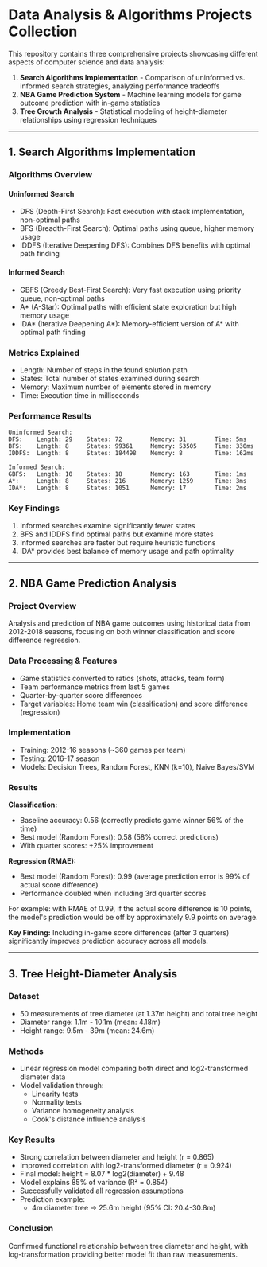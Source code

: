 # Data Analysis & Algorithms Projects Collection

This repository contains three comprehensive projects showcasing different aspects of computer science and data analysis:

1. **Search Algorithms Implementation** - Comparison of uninformed vs. informed search strategies, analyzing performance tradeoffs
2. **NBA Game Prediction System** - Machine learning models for game outcome prediction with in-game statistics
3. **Tree Growth Analysis** - Statistical modeling of height-diameter relationships using regression techniques

---

## 1. Search Algorithms Implementation

### Algorithms Overview

#### Uninformed Search
- DFS (Depth-First Search): Fast execution with stack implementation, non-optimal paths
- BFS (Breadth-First Search): Optimal paths using queue, higher memory usage
- IDDFS (Iterative Deepening DFS): Combines DFS benefits with optimal path finding

#### Informed Search
- GBFS (Greedy Best-First Search): Very fast execution using priority queue, non-optimal paths
- A* (A-Star): Optimal paths with efficient state exploration but high memory usage
- IDA* (Iterative Deepening A*): Memory-efficient version of A* with optimal path finding

### Metrics Explained
- Length: Number of steps in the found solution path
- States: Total number of states examined during search
- Memory: Maximum number of elements stored in memory
- Time: Execution time in milliseconds

### Performance Results
```
Uninformed Search:
DFS:    Length: 29    States: 72        Memory: 31        Time: 5ms
BFS:    Length: 8     States: 99361     Memory: 53505     Time: 330ms
IDDFS:  Length: 8     States: 184498    Memory: 8         Time: 162ms

Informed Search:
GBFS:   Length: 10    States: 18        Memory: 163       Time: 1ms
A*:     Length: 8     States: 216       Memory: 1259      Time: 3ms
IDA*:   Length: 8     States: 1051      Memory: 17        Time: 2ms
```

### Key Findings
1. Informed searches examine significantly fewer states
2. BFS and IDDFS find optimal paths but examine more states
3. Informed searches are faster but require heuristic functions
4. IDA* provides best balance of memory usage and path optimality

---

## 2. NBA Game Prediction Analysis

### Project Overview
Analysis and prediction of NBA game outcomes using historical data from 2012-2018 seasons, focusing on both winner classification and score difference regression.

### Data Processing & Features
- Game statistics converted to ratios (shots, attacks, team form)
- Team performance metrics from last 5 games
- Quarter-by-quarter score differences
- Target variables: Home team win (classification) and score difference (regression)

### Implementation
- Training: 2012-16 seasons (~360 games per team)
- Testing: 2016-17 season
- Models: Decision Trees, Random Forest, KNN (k=10), Naive Bayes/SVM

### Results
**Classification:**
- Baseline accuracy: 0.56 (correctly predicts game winner 56% of the time)
- Best model (Random Forest): 0.58 (58% correct predictions)
- With quarter scores: +25% improvement

**Regression (RMAE):**
- Best model (Random Forest): 0.99 (average prediction error is 99% of actual score difference)
- Performance doubled when including 3rd quarter scores

For example: with RMAE of 0.99, if the actual score difference is 10 points, the model's prediction would be off by approximately 9.9 points on average.

**Key Finding:** Including in-game score differences (after 3 quarters) significantly improves prediction accuracy across all models.

---

## 3. Tree Height-Diameter Analysis

### Dataset
- 50 measurements of tree diameter (at 1.37m height) and total tree height
- Diameter range: 1.1m - 10.1m (mean: 4.18m)
- Height range: 9.5m - 39m (mean: 24.6m)

### Methods
- Linear regression model comparing both direct and log2-transformed diameter data
- Model validation through:
  - Linearity tests
  - Normality tests
  - Variance homogeneity analysis
  - Cook's distance influence analysis

### Key Results
- Strong correlation between diameter and height (r = 0.865)
- Improved correlation with log2-transformed diameter (r = 0.924)
- Final model: height = 8.07 * log2(diameter) + 9.48
- Model explains 85% of variance (R² = 0.854)
- Successfully validated all regression assumptions
- Prediction example: 
  - 4m diameter tree → 25.6m height (95% CI: 20.4-30.8m)

### Conclusion
Confirmed functional relationship between tree diameter and height, with log-transformation providing better model fit than raw measurements.